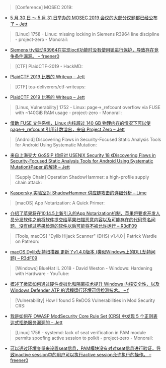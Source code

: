 > [Conference] MOSEC 2019: 

* [5 月 30 日 ～ 5 月 31 日举办的 MOSEC 2019 会议的大部分议题都已经公布了 – Jett](http://mosec.org)

> [Linux] 1758 - Linux: missing locking in Siemens R3964 line discipline - project-zero - Monorail: 

* [Siemens tty驱动R3964在实现ioctl功能时没有使用锁进行保护，导致存在竞争条件漏洞。 – freener0](https://bugs.chromium.org/p/project-zero/issues/detail?id=1758)

> [CTF] PlaidCTF-2019 - HackMD: 

* [PlaidCTF 2019 比赛的 Writeup – Jett](https://hackmd.io/s/S1vbOSb94)

> [CTF] tea-deliverers/ctf-writeups: 

* [PlaidCTF 2019 比赛的 Writeup – Jett](https://github.com/tea-deliverers/ctf-writeups/blob/master/pctf2019/PlaidCTF2019_Writeup_Tea_Deliverers.pdf)

> [Linux, Vulnerability] 1752 - Linux: page->_refcount overflow via FUSE with ~140GiB RAM usage - project-zero - Monorail: 

* [借助 FUSE 文件系统，Linux 内核超过 140 GB 物理内存的情况下可以使 page->_refcount 引用计数溢出，来自 Project Zero – Jett](https://bugs.chromium.org/p/project-zero/issues/detail?id=1752)

> [Android] Discovering Flaws in Security-Focused Static Analysis Tools for Android Using Systematic Mutation: 

* [来自上海交大 GoSSIP 组织对 USENIX Security 18 《Discovering Flaws in Security-Focused Static Analysis Tools for Android Using Systematic Mutation》Paper 的解读 – Jett](https://www.securitygossip.com/blog/2019/04/23/discovering-flaws-in-security-focused-static-analysis-tools-for-android-using-systematic-mutation/)

> [Supply Chain] Operation ShadowHammer: a high-profile supply chain attack: 

* [Kaspersky 实验室对 ShadowHammer 供应链攻击的详细分析 – Lime](https://securelist.com/operation-shadowhammer-a-high-profile-supply-chain-attack/90380/)

> [macOS] App Notarization: A Quick Primer: 

* [介绍了苹果将在10.14.5上新引入的App Notarization机制，苹果将要求开发人员分发软件之前将软件提交给苹果扫描恶意内容以及可能存在的代码签名问题，没有经过苹果检测的软件以后可能将不被允许运行 – R3dF09](https://blog.fleetsmith.com/macos-mojave-app-notarization/)

> [Tools, macOS] "Dylib Hijack Scanner" (DHS) v1.4.0 | Patrick Wardle on Patreon: 

* [macOS Dylib劫持扫描器 更新了v1.4.0版本 (类似Windows上的DLL劫持问题) – R3dF09](https://www.patreon.com/posts/dylib-hijack-dhs-26298644)

> [Windows] BlueHat IL 2018 - David Weston - Windows: Hardening with Hardware - YouTube: 

* [概述了微软如何通过硬件虚拟化和隔离技术提升 Windows 内核安全性，以及 Windows Defender ATP 的远程运行环境可信检测技术。 – f](https://www.youtube.com/watch?v=8V0wcqS22vc)

> [Vulnerability] How I found 5 ReDOS Vulnerabilities in Mod Security CRS: 

* [我是如何在 OWASP ModSecurity Core Rule Set (CRS) 中发现 5 个正则表达式拒绝服务漏洞的 – Jett](https://medium.com/@somdevsangwan/how-i-found-5-redos-vulnerabilities-in-mod-security-crs-ce8474877e6e?sk=c64852245215d6fead387acbd394b7db)

> [Linux] 1756 - systemd: lack of seat verification in PAM module permits spoofing active session to polkit - project-zero - Monorail: 

* [可以通过环境变量来设置seat信息，PAM模块没有对对seat信息进行验证，导致inactive session中的用户可以执行active session允许执行的操作。 – freener0](https://bugs.chromium.org/p/project-zero/issues/detail?id=1756)
